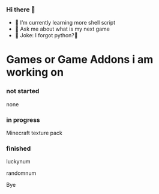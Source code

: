 ### Hi there 👋

- 🌱 I’m currently learning more shell script
- 💬 Ask me about what is my next game 
- 🤣 Joke: I forgot python?🤣

# Games or Game Addons i am working on

### not started
 none
### in progress
 Minecraft texture pack
### finished
 luckynum
 
 randomnum

Bye
